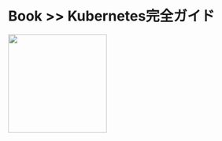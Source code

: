 # Book >> Kubernetes完全ガイド

<img src="https://images-na.ssl-images-amazon.com/images/I/51bfBL9XdyL._SX390_BO1,204,203,200_.jpg" style="width: 200px"/>